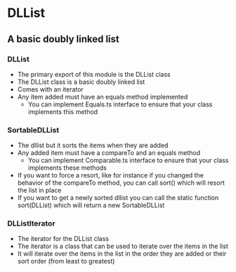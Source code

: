 # DLList

## A basic doubly linked list

### DLList

- The primary export of this module is the DLList class
- The DLList class is a basic doubly linked list
- Comes with an iterator
- Any item added must have an equals method implemented
  - You can implement Equals.ts interface to ensure that your class implements this method

### SortableDLList

- The dllist but it sorts the items when they are added
- Any added item must have a compareTo and an equals method
  - You can implement Comparable.ts interface to ensure that your class implements these methods
- If you want to force a resort, like for instance if you changed the behavior of the compareTo method, you can call sort() which will resort the list in place
- If you want to get a newly sorted dllist you can call the static function sort(DLList) which will return a new SortableDLList

### DLListIterator

- The iterator for the DLList class
- The iterator is a class that can be used to iterate over the items in the list
- It will iterate over the items in the list in the order they are added or their sort order (from least to greatest)
